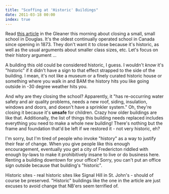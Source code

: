 ```yaml
---
title: "Scoffing at 'Historic' Buildings"
date: 2011-03-18 00:00
index: true
---
```


Read [this article](http://dailygleaner.canadaeast.com/rss/article/1390082?utm_source=twitterfeed&utm_medium=twitter) in the Gleaner this morning about closing a small, small school in Douglas. It's the oldest continually operated school in Canada since opening in 1873. They don't want it to close because it's historic, as well as the usual arguments about smaller class sizes, etc. Let's focus on their history argument ...

A building this old could be considered historic, I guess. I wouldn't&nbsp;_know_ it's "historic" if it didn't have a sign to that effect strapped to the side of the building. I mean, it's not like a museum or a finely curated historic house or something where you walk in and BAM the history hits you like going outside in -30 degree weather hits you.

And why are they closing the school? Apparently, it "has re-occurring water safety and air quality problems, needs a new roof, siding, insulation, windows and doors, and doesn't have a sprinkler system." Oh, they're closing it because it's **unsafe** for children. Crazy how older buildings are like that. Additionally, the list of things this building needs replaced includes everything you need to make a whole new building! There's nothing but the frame and foundation that'd be left if we restored it - not very historic, eh?

I'm sorry, but I'm tired of people who invoke "history" as a way to justify their fear of change. When you give people like this enough encouragement, eventually you get a city of Fredericton riddled with enough by-laws to make it&nbsp;prohibitively&nbsp;insane to live or do business here. Renting a building downtown for your office? Sorry, you can't put an office sign outside because that building's "historic".

Historic sites - real historic sites like Signal Hill in St. John's - should of course be preserved. "Historic" buildings like the one in the article are just excuses to avoid change that NB'ers seem terrified of.

<!-- more -->
